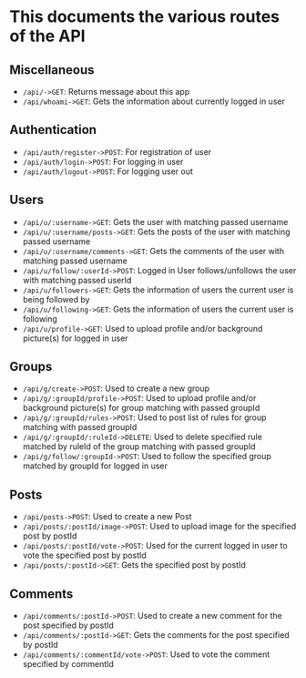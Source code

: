 # This documents the various routes of the API


## Miscellaneous
- `/api/->GET`: Returns message about this app
- `/api/whoami->GET`: Gets the information about currently logged in user


## Authentication
- `/api/auth/register->POST`: For registration of user
- `/api/auth/login->POST`: For logging in user
- `/api/auth/logout->POST`: For logging user out


## Users
- `/api/u/:username->GET`: Gets the user with matching passed username
- `/api/u/:username/posts->GET`: Gets the posts of the user with matching passed username
- `/api/u/:username/comments->GET`: Gets the comments of the user with matching passed username
- `/api/u/follow/:userId->POST`: Logged in User follows/unfollows the user with matching passed userId
- `/api/u/followers->GET`: Gets the information of users the current user is being followed by
- `/api/u/following->GET`: Gets the information of users the current user is following
- `/api/u/profile->GET`: Used to upload profile and/or background picture(s) for logged in user


## Groups
- `/api/g/create->POST`: Used to create a new group
- `/api/g/:groupId/profile->POST`: Used to upload profile and/or background picture(s) for group matching with passed groupId
- `/api/g/:groupId/rules->POST`: Used to post list of rules for group matching with passed groupId
- `/api/g/:groupId/:ruleId->DELETE`: Used to delete specified rule matched by ruleId of the group matching with passed groupId
- `/api/g/follow/:groupId->POST`: Used to follow the specified group matched by groupId for logged in user


## Posts
- `/api/posts->POST`: Used to create a new Post
- `/api/posts/:postId/image->POST`: Used to upload image for the specified post by postId
- `/api/posts/:postId/vote->POST`: Used for the current logged in user to vote the specified post by postId
- `/api/posts/:postId->GET`: Gets the specified post by postId


## Comments
- `/api/comments/:postId->POST`: Used to create a new comment for the post specified by postId
- `/api/comments/:postId->GET`: Gets the comments for the post specified by postId
- `/api/comments/:commentId/vote->POST`: Used to vote the comment specified by commentId